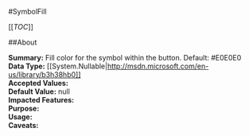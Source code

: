 #SymbolFill

[[_TOC_]]

##About

**Summary:**  Fill color for the symbol within the button. Default: #E0E0E0   
**Data Type:** [[System.Nullable|http://msdn.microsoft.com/en-us/library/b3h38hb0]]  
**Accepted Values:**   
**Default Value:** null  
**Impacted Features:**   
**Purpose:**   
**Usage:**   
**Caveats:**   

